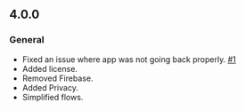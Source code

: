 ## 4.0.0
### General
* Fixed an issue where app was not going back properly. [#1](https://github.com/vicajilau/Drag-PDF/pull/1)
* Added license.
* Removed Firebase.
* Added Privacy.
* Simplified flows.
